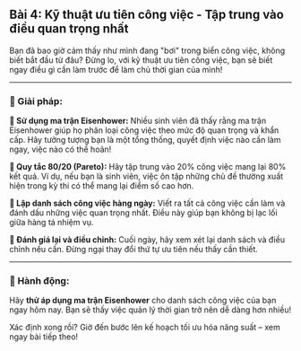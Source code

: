 ## Bài 4: Kỹ thuật ưu tiên công việc - Tập trung vào điều quan trọng nhất

Bạn đã bao giờ cảm thấy như mình đang "bơi" trong biển công việc, không biết bắt đầu từ đâu? Đừng lo, với kỹ thuật ưu tiên công việc, bạn sẽ biết ngay điều gì cần làm trước để làm chủ thời gian của mình!

---

### 📌 Giải pháp:

**🔹 Sử dụng ma trận Eisenhower:**
Nhiều sinh viên đã thấy rằng ma trận Eisenhower giúp họ phân loại công việc theo mức độ quan trọng và khẩn cấp. Hãy tưởng tượng bạn là một tổng thống, quyết định việc nào cần làm ngay, việc nào có thể hoãn!

**🔹 Quy tắc 80/20 (Pareto):**
Hãy tập trung vào 20% công việc mang lại 80% kết quả. Ví dụ, nếu bạn là sinh viên, việc ôn tập những chủ đề thường xuất hiện trong kỳ thi có thể mang lại điểm số cao hơn.

**🔹 Lập danh sách công việc hàng ngày:**
Viết ra tất cả công việc cần làm và đánh dấu những việc quan trọng nhất. Điều này giúp bạn không bị lạc lối giữa hàng tá nhiệm vụ.

**🔹 Đánh giá lại và điều chỉnh:**
Cuối ngày, hãy xem xét lại danh sách và điều chỉnh nếu cần. Đừng ngại thay đổi thứ tự ưu tiên nếu thấy cần thiết.

---

### 🚀 Hành động:

Hãy **thử áp dụng ma trận Eisenhower** cho danh sách công việc của bạn ngay hôm nay. Bạn sẽ thấy việc quản lý thời gian trở nên dễ dàng hơn nhiều!

Xác định xong rồi? Giờ đến bước lên kế hoạch tối ưu hóa năng suất – xem ngay bài tiếp theo!